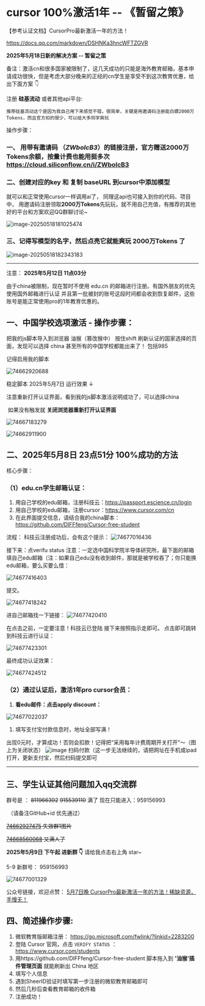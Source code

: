 # cursor 100%激活1年 -- 《**暂留之策**》

【参考认证文档】CursorPro最新激活一年的方法！

https://docs.qq.com/markdown/DSHNKa3hncWFTZGVR



**2025年5月18日新的解决方案 -- 暂留之策**

备注：激活cn和很多国家被限制了，这几天成功的只能是海外教育邮箱，基本申请成功很快，但是考虑大部分晚来的正经的cn学生是享受不到这次教育优惠，给出下面方案 👇

注册 **硅基流动** 或者其他api平台:

`推荐硅基流动这个是因为我自己用下来感觉不错，很简单，关键是用邀请码注册能白嫖2000万Tokens，而且官方扣的很少，可以给大多同学爽玩`



操作步骤：

### 一、 用带有邀请码 （*ZWboIcB3*）的链接注册，官方赠送**2000万Tokens**余额，按量计费也能用挺多次 https://cloud.siliconflow.cn/i/ZWboIcB3 

### 二、创建对应的key 和 复制 baseURL 到cursor中添加模型

就可以和正常使用cursor一样调用ai了， 同理这api也可接入到你的代码、项目中， 用邀请码注册领取**2000万Tokens**先玩玩，就不用自己充值，有推荐的其他好的平台和方案欢迎QQ群聊讨论~

![image-20250518181025474](readme.assets/image-20250518181025474.png)

### 三、记得**写模型的名字**，然后**点亮它**就能爽玩 2000万Tokens 了

![image-20250518182343183](readme.assets/image-20250518182343183.png)



---

注意： 
**2025年5月12日 11点03分**

由于china被限制，现在暂时不使用 edu.cn 的邮箱进行注册。有国外朋友的优先使用国外邮箱进行认证
并且第一批被封的账号这段时间都会收到恢复邮件，这些账号是能正常使用pro的1年教育优惠的。



## 一、中国学校选项激活 - 操作步骤：

把我的js脚本导入到浏览器 油猴（篡改猴中） 按住shift 刷新认证的国家选择的页面，发现可以选择 china 甚至所有的中国学校都能出来了！  包括985

记得启用我的脚本

![74662920688](readme.assets/1746629206886.png)



稳定脚本 2025年5月7日 运行效果 ↓

注意重新打开认证界面，看到我的js脚本激活说明成功了，可以选择china

​	如果没有触发就 **关闭浏览器重新打开认证界面**

![74667183279](readme.assets/1746671832794.png)

![74662911900](readme.assets/1746629119006.png)



## 二、2025年5月8日 23点51分 100%成功的方法

核心步骤：

### （1）edu.cn学生邮箱认证：

1. 用自己学校的edu邮箱，注册科技云：https://passport.escience.cn/login
2. 用自己学校的edu邮箱，注册cursor：https://www.cursor.com/cn
3. 在此界面提交信息，请结合我的china脚本：https://github.com/DIFFfeng/Cursor-free-student

流程：
科技云注册成功后，会有这个提示：
![74677016436](readme.assets/1746770164366.png)

接下来：点verifu status
注意：一定选中国科学院半导体研究所，最下面的邮箱填自己edu邮箱（注：如果自己edu没有收到邮件，那就是被学校吞了；你只能换edu邮箱，要么买要么借：

![74677416403](readme.assets/1746774164039.png)

提交。

![74677418242](readme.assets/1746774182426.png)

进自己邮箱找一下链接：
![74677420410](readme.assets/1746774204106.png)

在点击之前，一定要注意！科技云已登陆
接下来按照指示走即可。
点击即可跳转到科技云进行认证：

 ![74677423301](readme.assets/1746774233011.png)

最终成功认证效果：

![74677424512](readme.assets/1746774245121.png)

### （2）通过认证后，激活1年pro cursor会员：

1. **看edu邮件：点击apply discount：**

![74677022037](readme.assets/1746770220379.png)



1. 填写支付宝付款信息时，地址全部写满！

出现0元时，才算成功！否则会扣款！记得把“采用每年计费周期开关打开”～（图上为关闭状态）
![image](readme.assets/1746770245024.png)
扫码付款（这一步无法继续的，请把网址在手机或ipad打开，更新支付宝，然后扫码提交即可



---

## 三、学生认证其他问题加入qq交流群



群号是 ： ~~811966302~~  ~~915539110~~ 满了  现在只能进入：959156993 

​	（请备注GitHub+id 优先通过）

~~[74662927475](readme.assets/1746629274756.png) 失效群1图片~~

~~[74668560068](readme.assets/1746685600686.png) 又满人了~~

**2025年5月9日 下午起 进新群 👇** 请给我点击右上角 star~



5-9 新群号： 959156993

![74677001329](readme.assets/1746770013297.png)


公众号链接，欢迎点赞： [5月7日晚 CursorPro最新激活一年的方法！稀缺资源，手慢无！](https://mp.weixin.qq.com/s/htpMwxJT73L-hQwJ7ritHA)



## 四、简述操作步骤:

1. 微软教育版邮箱注册： https://go.microsoft.com/fwlink/?linkid=2283200
2. 登陆 Cursor 官网，点击 `VERIFY STATUS` ：https://www.cursor.com/students
3. 用https://github.com/DIFFfeng/Cursor-free-student 脚本拖入到 **'油猴'插件管理页面** 就能刷新出 China 地区
4. 填写个人信息
5. 遇到SheerID验证时填写第一步注册的微软教育邮箱即可
6. 然后几秒后查看教育邮箱的收件箱
7. 注册成功！